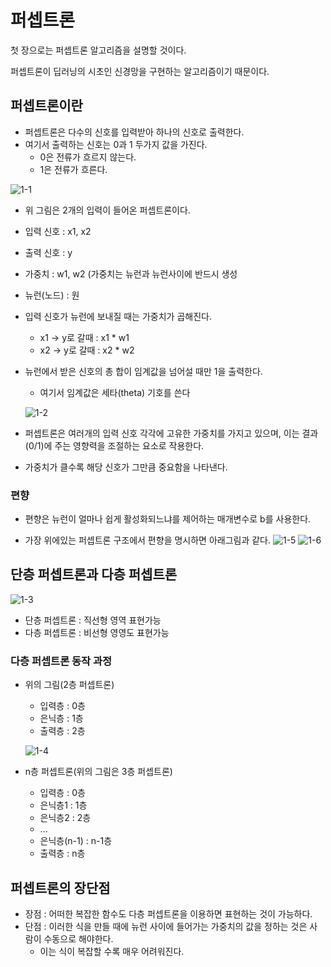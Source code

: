 # 퍼셉트론

첫 장으로는 퍼셉트론 알고리즘을 설명할 것이다.

퍼셉트론이 딥러닝의 시초인 신경망을 구현하는 알고리즘이기 때문이다.

## 퍼셉트론이란
- 퍼셉트론은 다수의 신호를 입력받아 하나의 신호로 출력한다.
- 여기서 출력하는 신호는 0과 1 두가지 값을 가진다.
  - 0은 전류가 흐르지 않는다.
  - 1은 전류가 흐른다.

![1-1](https://user-images.githubusercontent.com/63298243/90493676-9d091080-e17d-11ea-8a9c-f3f7351e120c.png)

- 위 그림은 2개의 입력이 들어온 퍼셉트론이다.

- 입력 신호 : x1, x2
- 출력 신호 : y
- 가중치 : w1, w2      (가중치는 뉴런과 뉴런사이에 반드시 생성
- 뉴런(노드) : 원

- 입력 신호가 뉴런에 보내질 때는 가중치가 곱해진다.
  - x1 -> y로 갈때 : x1 * w1
  - x2 -> y로 갈때 : x2 * w2

- 뉴런에서 받은 신호의 총 합이 임계값을 넘어설 때만 1을 출력한다.
  - 여기서 임계값은 세타(theta) 기호를 쓴다

  ![1-2](https://user-images.githubusercontent.com/63298243/90493681-9f6b6a80-e17d-11ea-9f6c-f1b68e75137e.png)

- 퍼셉트론은 여러개의 입력 신호 각각에 고유한 가중치를 가지고 있으며, 이는 결과(0/1)에 주는 영향력을 조절하는 요소로 작용한다.
- 가중치가 클수록 해당 신호가 그만큼 중요함을 나타낸다.


### 편향
- 편향은 뉴런이 얼마나 쉽게 활성화되느냐를 제어하는 매개변수로 b를 사용한다.

- 가장 위에있는 퍼셉트론 구조에서 편향을 명시하면 아래그림과 같다.
![1-5](https://user-images.githubusercontent.com/63298243/90614786-1835f980-e246-11ea-8d27-3e677818c6ee.jpeg)
![1-6](https://user-images.githubusercontent.com/63298243/90614945-53d0c380-e246-11ea-8d50-987de602c42b.png)


## 단층 퍼셉트론과 다층 퍼셉트론

![1-3](https://user-images.githubusercontent.com/63298243/90504078-77830380-e18b-11ea-95b1-30377c70b375.jpg)

- 단층 퍼셉트론 : 직선형 영역 표현가능
- 다층 퍼셉트론 : 비선형 영영도 표현가능

### 다층 퍼셉트론 동작 과정
- 위의 그림(2층 퍼셉트론)
  - 입력층 : 0층
  - 은닉층 : 1층
  - 출력층 : 2층

  ![1-4](https://user-images.githubusercontent.com/63298243/90504742-7ef6dc80-e18c-11ea-95ad-5b17df6e42cb.jpeg)

- n층 퍼셉트론(위의 그림은 3층 퍼셉트론)
  - 입력층 : 0층
  - 은닉층1 : 1층
  - 은닉층2 : 2층
  - ...
  - 은닉층(n-1) : n-1층
  - 출력층 : n층

## 퍼셉트론의 장단점
- 장점 : 어떠한 복잡한 함수도 다층 퍼셉트론을 이용하면 표현하는 것이 가능하다.
- 단점 : 이러한 식을 만들 때에 뉴런 사이에 들어가는 가중치의 값을 정하는 것은 사람이 수동으로 해야한다.
  - 이는 식이 복잡할 수록 매우 어려워진다.
